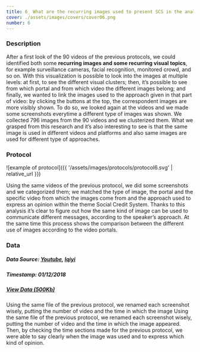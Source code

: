 ```yaml
---
title: 6_ What are the recurring images used to present SCS in the analyzed videos?
cover: ./assets/images/covers/cover06.png
number: 6
---
```

### Description
After a first look of the 90 videos of the previous protocols, we could identified both some <strong>recurring images and some recurring visual topics</strong>, for example surveillance cameras, facial recognition, monitored crowd, and so on. With this visualization is possible to look into the images at multiple levels: at first, to see the different visual clusters; then, it’s possible to see from which portal and from which video the different images belong; and finally, we wanted to link the images used to the approach given in that part of video: by clicking the buttons at the top, the correspondent images are more visibly shown.
To do so, we looked again at the videos and we made some screenshots everytime a different type of images was shown. We collected 796 images from the 90 videos and we clusterized them. 
What we grasped from this research and it’s also interesting to see is that the same image is used in different videos and platforms and also same images are used for different type of approaches.

### Protocol

![example of protocol]({{ '/assets/images/protocols/protocol6.svg' | relative_url }})

Using the same videos of the previous protocol, we did some screenshots and we categorized them; we matched the type of image, the portal and the specific video from which the images come from and the approach used to express an opinion within the theme Social Credit System. Thanks to this analysis it’s clear to figure out how the same kind of image can be used to communicate different messages, according to the speaker’s approach. At the same time this process shows the comparison between the different use of images according to the video portals.

### Data
##### Data Source: [Youtube](https://www.youtube.com/), [Iqiyi](https://www.iqiyi.com/)
##### Timestamp: 01/12/2018
##### [View Data (500Kb)](https://www.dropbox.com/sh/1ztygeamxrn2yy2/AACCHWAjpTVlCWwbPxw67e_xa/%236?dl=0&subfolder_nav_tracking=1)
Using the same file of the previous protocol, we renamed each screenshot wisely, putting the number of video and the time in which the image Using the same file of the previous protocol, we renamed each screenshot wisely, putting the number of video and the time in which the image appeared. Then, by checking the time sections made for the previous protocol, we were able to say clearly when the image was used and to express which kind of opinion. 
